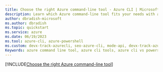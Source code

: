 ```yaml
---
title: Choose the right Azure command-line tool - Azure CLI | Microsoft Docs
description: Learn which Azure command-line tool fits your needs with an Azure CLI vs Azure PowerShell comparison — get started with your preferred command-line tool.
author: dbradish-microsoft
ms.author: dbradish
ms.topic: quickstart
ms.service: azure
ms.date: 06/19/2023
ms.tool: azure-cli, azure-powershell
ms.custom: devx-track-azurecli, seo-azure-cli, mode-api, devx-track-azurepowershell
Keywords: azure command line tool, azure cli tools, azure cli vs powershell, azure cli powershell, powershell cli, azure cli vs cloud shell, shell environment
---
```


[!INCLUDE[Choose the right Azure command-line tool](~/azure-dev-docs-pr/articles/includes/choose-the-right-azure-command-line-tool.md)]
